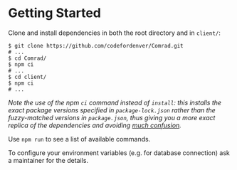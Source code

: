 # Getting Started

Clone and install dependencies in both the root directory and in `client/`:

```shell
$ git clone https://github.com/codefordenver/Comrad.git
# ...
$ cd Comrad/
$ npm ci
# ...
$ cd client/
$ npm ci
# ...
```

_Note the use of the npm `ci` command instead of `install`: this installs the exact package versions specified in `package-lock.json` rather than the fuzzy-matched versions in `package.json`, thus giving you a more exact replica of the dependencies and avoiding [much confusion](https://stackoverflow.com/questions/45022048/why-does-npm-install-rewrite-package-lock-json)._

Use `npm run` to see a list of available commands.

To configure your environment variables (e.g. for database connection) ask a maintainer for the details.
